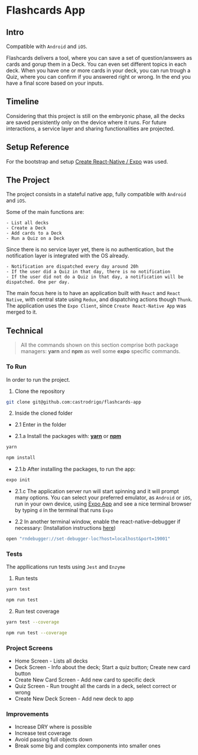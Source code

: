 # Flashcards App

## Intro

Compatible with `Android` and `iOS`.

Flashcards delivers a tool, where you can save a set of question/answers as cards and gorup them in a Deck. You can even set different topics in each deck.
When you have one or more cards in your deck, you can run trough a Quiz, where you can confirm if you answered right or wrong. In the end you have a final score based on your inputs.

## Timeline

Considering that this project is still on the embryonic phase, all the decks are saved persistently only on the device where it runs.
For future interactions, a service layer and sharing functionalities are projected.

## Setup Reference

For the bootstrap and setup [Create React-Native / Expo](https://docs.expo.io/versions/latest/introduction/installation/) was used.

## The Project

The project consists in a stateful native app, fully compatible with `Android` and `iOS`.

Some of the main functions are:

```
- List all decks
- Create a Deck
- Add cards to a Deck
- Run a Quiz on a Deck
```

Since there is no service layer yet, there is no authentication, but the notification layer is integrated with the OS already.

```
- Notification are dispatched every day around 20h
- If the user did a Quiz in that day, there is no notification
- If the user did not do a Quiz in that day, a notification will be dispatched. One per day.
```

The main focus here is to have an application built with `React` and `React Native`, with central state using `Redux`, and dispatching actions though `Thunk`.
The application uses the `Expo Client`, since `Create React-Native App` was merged to it.

## Technical

> All the commands shown on this section comprise both package managers: **yarn** and **npm** as well some **expo** specific commands.

### To Run

In order to run the project.

1. Clone the repository

```bash
git clone git@github.com:castrodrigo/flashcards-app
```

2. Inside the cloned folder

- 2.1 Enter in the folder

- 2.1.a Install the packages with: **[yarn](https://yarnpkg.com/lang/en/)** or **[npm](https://www.npmjs.com/)**

```bash
yarn
```

```bash
npm install
```

- 2.1.b After installing the packages, to run the app:

```bash
expo init
```

- 2.1.c The application server run will start spinning and it will prompt many options. You can select your preferred emulator, as `Android` or `iOS`, run in your own device, using [Expo App](https://play.google.com/store/apps/details?id=host.exp.exponent&hl=en) and see a nice terminal browser by typing `d` in the terminal that runs `Expo`

- 2.2 In another terminal window, enable the react-native-debugger if necessary: (Installation instructions [here](https://github.com/jhen0409/react-native-debugger))

```bash
open "rndebugger://set-debugger-loc?host=localhost&port=19001"
```

### Tests

The appllications run tests using `Jest` and `Enzyme`

1. Run tests

```bash
yarn test
```

```bash
npm run test
```

2. Run test coverage

```bash
yarn test --coverage
```

```bash
npm run test --coverage
```

### Project Screens

- Home Screen - Lists all decks
- Deck Screen - Info about the deck; Start a quiz button; Create new card button
- Create New Card Screen - Add new card to specific deck
- Quiz Screen - Run trought all the cards in a deck, select correct or wrong
- Create New Deck Screen - Add new deck to app

### Improvements

- Increase DRY where is possible
- Increase test coverage
- Avoid passing full objects down
- Break some big and complex components into smaller ones
